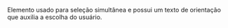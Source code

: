 Elemento usado para seleção simultânea e possui um texto de orientação que auxilia a escolha do usuário.

